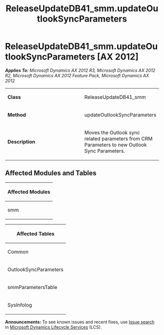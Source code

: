﻿---
title: ReleaseUpdateDB41_smm.updateOutlookSyncParameters
TOCTitle: ReleaseUpdateDB41_smm.updateOutlookSyncParameters
ms:assetid: a68fba1f-f209-2bb2-0c7f-5e40ba600d67
ms:mtpsurl: https://msdn.microsoft.com/en-us/library/JJ736861(v=AX.60)
ms:contentKeyID: 49710292
ms.date: 05/18/2015
mtps_version: v=AX.60
---

# ReleaseUpdateDB41\_smm.updateOutlookSyncParameters [AX 2012]


_**Applies To:** Microsoft Dynamics AX 2012 R3, Microsoft Dynamics AX 2012 R2, Microsoft Dynamics AX 2012 Feature Pack, Microsoft Dynamics AX 2012_

<table>
<colgroup>
<col style="width: 50%" />
<col style="width: 50%" />
</colgroup>
<tbody>
<tr class="odd">
<td><p><strong>Class</strong></p></td>
<td><p>ReleaseUpdateDB41_smm</p></td>
</tr>
<tr class="even">
<td><p><strong>Method</strong></p></td>
<td><p>updateOutlookSyncParameters</p></td>
</tr>
<tr class="odd">
<td><p><strong>Description</strong></p></td>
<td><p>Moves the Outlook sync related parameters from CRM Parameters to new Outlook Sync Parameters.</p></td>
</tr>
</tbody>
</table>


## Affected Modules and Tables

<table>
<colgroup>
<col style="width: 100%" />
</colgroup>
<thead>
<tr class="header">
<th><p>Affected Modules</p></th>
</tr>
</thead>
<tbody>
<tr class="odd">
<td><p>smm</p></td>
</tr>
</tbody>
</table>


<table>
<colgroup>
<col style="width: 100%" />
</colgroup>
<thead>
<tr class="header">
<th><p>Affected Tables</p></th>
</tr>
</thead>
<tbody>
<tr class="odd">
<td><p>Common</p></td>
</tr>
<tr class="even">
<td><p>OutlookSyncParameters</p></td>
</tr>
<tr class="odd">
<td><p>smmParametersTable</p></td>
</tr>
<tr class="even">
<td><p>SysInfolog</p></td>
</tr>
</tbody>
</table>

  
**Announcements:** To see known issues and recent fixes, use [Issue search](http://go.microsoft.com/fwlink/?linkid=389258) in [Microsoft Dynamics Lifecycle Services](http://go.microsoft.com/fwlink/?linkid=306505) (LCS).


